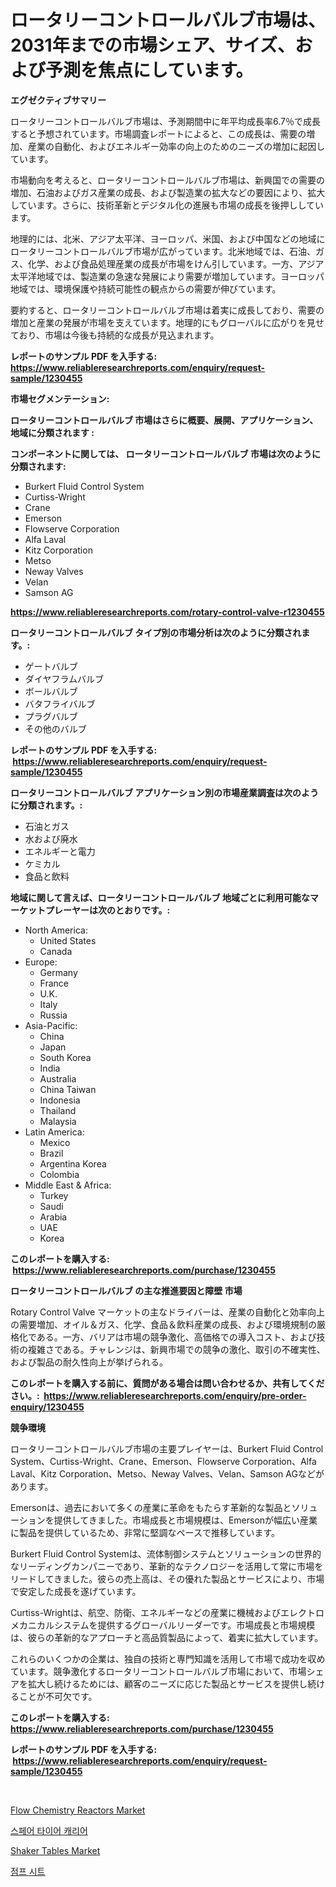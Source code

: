 <p><h1>ロータリーコントロールバルブ市場は、2031年までの市場シェア、サイズ、および予測を焦点にしています。</h1></p><p><strong>エグゼクティブサマリー</strong></p>
<p><p>ロータリーコントロールバルブ市場は、予測期間中に年平均成長率6.7％で成長すると予想されています。市場調査レポートによると、この成長は、需要の増加、産業の自動化、およびエネルギー効率の向上のためのニーズの増加に起因しています。</p><p>市場動向を考えると、ロータリーコントロールバルブ市場は、新興国での需要の増加、石油およびガス産業の成長、および製造業の拡大などの要因により、拡大しています。さらに、技術革新とデジタル化の進展も市場の成長を後押ししています。</p><p>地理的には、北米、アジア太平洋、ヨーロッパ、米国、および中国などの地域にロータリーコントロールバルブ市場が広がっています。北米地域では、石油、ガス、化学、および食品処理産業の成長が市場をけん引しています。一方、アジア太平洋地域では、製造業の急速な発展により需要が増加しています。ヨーロッパ地域では、環境保護や持続可能性の観点からの需要が伸びています。</p><p>要約すると、ロータリーコントロールバルブ市場は着実に成長しており、需要の増加と産業の発展が市場を支えています。地理的にもグローバルに広がりを見せており、市場は今後も持続的な成長が見込まれます。</p></p>
<p><strong>レポートのサンプル PDF を入手する: <a href="https://www.reliableresearchreports.com/enquiry/request-sample/1230455">https://www.reliableresearchreports.com/enquiry/request-sample/1230455</a></strong></p>
<p><strong>市場セグメンテーション:</strong></p>
<p><strong> ロータリーコントロールバルブ 市場はさらに概要、展開、アプリケーション、地域に分類されます :</strong></p>
<p><strong>コンポーネントに関しては、 ロータリーコントロールバルブ 市場は次のように分類されます: &nbsp;</strong></p>
<p><ul><li>Burkert Fluid Control System</li><li>Curtiss-Wright</li><li>Crane</li><li>Emerson</li><li>Flowserve Corporation</li><li>Alfa Laval</li><li>Kitz Corporation</li><li>Metso</li><li>Neway Valves</li><li>Velan</li><li>Samson AG</li></ul></p>
<p><strong><a href="https://www.reliableresearchreports.com/rotary-control-valve-r1230455">https://www.reliableresearchreports.com/rotary-control-valve-r1230455</a></strong></p>
<p><strong> ロータリーコントロールバルブ タイプ別の市場分析は次のように分類されます。:</strong></p>
<p><ul><li>ゲートバルブ</li><li>ダイヤフラムバルブ</li><li>ボールバルブ</li><li>バタフライバルブ</li><li>プラグバルブ</li><li>その他のバルブ</li></ul></p>
<p><strong>レポートのサンプル PDF を入手する: &nbsp;<a href="https://www.reliableresearchreports.com/enquiry/request-sample/1230455">https://www.reliableresearchreports.com/enquiry/request-sample/1230455</a></strong></p>
<p><strong> ロータリーコントロールバルブ アプリケーション別の市場産業調査は次のように分類されます。:</strong></p>
<p><ul><li>石油とガス</li><li>水および廃水</li><li>エネルギーと電力</li><li>ケミカル</li><li>食品と飲料</li></ul></p>
<p><strong>地域に関して言えば、ロータリーコントロールバルブ 地域ごとに利用可能なマーケットプレーヤーは次のとおりです。:</strong></p>
<p><ul>
    <li>
        North America:
        <ul>
            <li>United States</li>
            <li>Canada</li>
        </ul>
    </li>
    <li>
        Europe:
        <ul>
            <li>Germany</li>
            <li>France</li>
            <li>U.K.</li>
            <li>Italy</li>
            <li>Russia</li>
        </ul>
    </li>
    <li>
        Asia-Pacific:
        <ul>
            <li>China</li>
            <li>Japan</li>
            <li>South Korea</li>
            <li>India</li>
            <li>Australia</li>
            <li>China Taiwan</li>
            <li>Indonesia</li>
            <li>Thailand</li>
            <li>Malaysia</li>
        </ul>
    </li>
    <li>
        Latin America:
        <ul>
            <li>Mexico</li>
            <li>Brazil</li>
            <li>Argentina Korea</li>
            <li>Colombia</li>
        </ul>
    </li>
    <li>
        Middle East & Africa:
        <ul>
            <li>Turkey</li>
            <li>Saudi</li>
            <li>Arabia</li>
            <li>UAE</li>
            <li>Korea</li>
        </ul>
    </li>
    </ul></p>
<p><strong>このレポートを購入する: &nbsp;<a href="https://www.reliableresearchreports.com/purchase/1230455">https://www.reliableresearchreports.com/purchase/1230455</a></strong></p>
<p><strong>ロータリーコントロールバルブ の主な推進要因と障壁 市場</strong></p>
<p><p>Rotary Control Valve マーケットの主なドライバーは、産業の自動化と効率向上の需要増加、オイル＆ガス、化学、食品＆飲料産業の成長、および環境規制の厳格化である。一方、バリアは市場の競争激化、高価格での導入コスト、および技術の複雑さである。チャレンジは、新興市場での競争の激化、取引の不確実性、および製品の耐久性向上が挙げられる。</p></p>
<p><strong>このレポートを購入する前に、質問がある場合は問い合わせるか、共有してください。:&nbsp; <a href="https://www.reliableresearchreports.com/enquiry/pre-order-enquiry/1230455">https://www.reliableresearchreports.com/enquiry/pre-order-enquiry/1230455</a></strong></p>
<p><strong>競争環境</strong></p>
<p><p>ロータリーコントロールバルブ市場の主要プレイヤーは、Burkert Fluid Control System、Curtiss-Wright、Crane、Emerson、Flowserve Corporation、Alfa Laval、Kitz Corporation、Metso、Neway Valves、Velan、Samson AGなどがあります。 </p><p>Emersonは、過去において多くの産業に革命をもたらす革新的な製品とソリューションを提供してきました。市場成長と市場規模は、Emersonが幅広い産業に製品を提供しているため、非常に堅調なペースで推移しています。 </p><p>Burkert Fluid Control Systemは、流体制御システムとソリューションの世界的なリーディングカンパニーであり、革新的なテクノロジーを活用して常に市場をリードしてきました。彼らの売上高は、その優れた製品とサービスにより、市場で安定した成長を遂げています。 </p><p>Curtiss-Wrightは、航空、防衛、エネルギーなどの産業に機械およびエレクトロメカニカルシステムを提供するグローバルリーダーです。市場成長と市場規模は、彼らの革新的なアプローチと高品質製品によって、着実に拡大しています。 </p><p>これらのいくつかの企業は、独自の技術と専門知識を活用して市場で成功を収めています。競争激化するロータリーコントロールバルブ市場において、市場シェアを拡大し続けるためには、顧客のニーズに応じた製品とサービスを提供し続けることが不可欠です。</p></p>
<p><strong>このレポートを購入する: &nbsp; <a href="https://www.reliableresearchreports.com/purchase/1230455">https://www.reliableresearchreports.com/purchase/1230455</a></strong></p>
<p><strong>レポートのサンプル PDF を入手する: &nbsp;<a href="https://www.reliableresearchreports.com/enquiry/request-sample/1230455">https://www.reliableresearchreports.com/enquiry/request-sample/1230455</a></strong><strong></strong></p>
<p>&nbsp;</p>
<p><p><a href="https://github.com/dx0328/Market-Research-Report-List-2/blob/main/flow-chemistry-reactors-market.md">Flow Chemistry Reactors Market</a></p><p><a href="https://github.com/fernandotryO5lson96765/Market-Research-Report-List-1/blob/main/245384628670.md">스페어 타이어 캐리어</a></p><p><a href="https://github.com/Glendatilghmankmgz0rbhwpy/Market-Research-Report-List-2/blob/main/shaker-tables-market.md">Shaker Tables Market</a></p><p><a href="https://github.com/CliftonFisher9067/Market-Research-Report-List-1/blob/main/672237528669.md">점프 시트</a></p></p>